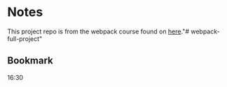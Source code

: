 # Notes

This project repo is from the webpack course found on [here](https://www.youtube.com/watch?v=TOb1c39m64A)."# webpack-full-project" 

## Bookmark 
16:30